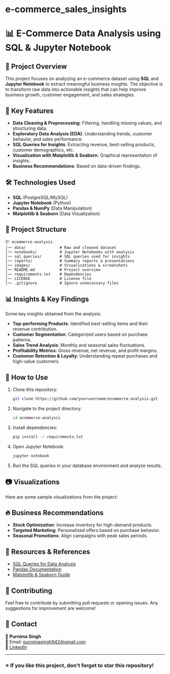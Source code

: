 # e-commerce_sales_insights 
# 📊 E-Commerce Data Analysis using SQL & Jupyter Notebook

## 📝 Project Overview

This project focuses on analyzing an e-commerce dataset using **SQL** and **Jupyter Notebook** to extract meaningful business insights. The objective is to transform raw data into actionable insights that can help improve business growth, customer engagement, and sales strategies.

## 📌 Key Features

- **Data Cleaning & Preprocessing**: Filtering, handling missing values, and structuring data.
- **Exploratory Data Analysis (EDA)**: Understanding trends, customer behavior, and sales performance.
- **SQL Queries for Insights**: Extracting revenue, best-selling products, customer demographics, etc.
- **Visualization with Matplotlib & Seaborn**: Graphical representation of insights.
- **Business Recommendations**: Based on data-driven findings.

## 🛠️ Technologies Used

- **SQL** (PostgreSQL/MySQL)
- **Jupyter Notebook** (Python)
- **Pandas & NumPy** (Data Manipulation)
- **Matplotlib & Seaborn** (Data Visualization)

## 📂 Project Structure

```
📦 ecommerce-analysis
│── data/               # Raw and cleaned dataset
│── notebooks/          # Jupyter Notebooks with analysis
│── sql_queries/        # SQL queries used for insights
│── reports/            # Summary reports & presentations
│── images/             # Visualizations & screenshots
│── README.md           # Project overview
│── requirements.txt    # Dependencies
│── LICENSE             # License file
│── .gitignore          # Ignore unnecessary files
```

## 📊 Insights & Key Findings

Some key insights obtained from the analysis:

- **Top-performing Products**: Identified best-selling items and their revenue contribution.
- **Customer Segmentation**: Categorized users based on purchase patterns.
- **Sales Trend Analysis**: Monthly and seasonal sales fluctuations.
- **Profitability Metrics**: Gross revenue, net revenue, and profit margins.
- **Customer Retention & Loyalty**: Understanding repeat purchases and high-value customers.

## 🚀 How to Use

1. Clone this repository:
   ```bash
   git clone https://github.com/yourusername/ecommerce-analysis.git
   ```
2. Navigate to the project directory:
   ```bash
   cd ecommerce-analysis
   ```
3. Install dependencies:
   ```bash
   pip install -r requirements.txt
   ```
4. Open Jupyter Notebook:
   ```bash
   jupyter notebook
   ```
5. Run the SQL queries in your database environment and analyze results.

## 📷 Visualizations

Here are some sample visualizations from the project:



## 🔥 Business Recommendations

- **Stock Optimization**: Increase inventory for high-demand products.
- **Targeted Marketing**: Personalized offers based on purchase behavior.
- **Seasonal Promotions**: Align campaigns with peak sales periods.

## 🔗 Resources & References

- [SQL Queries for Data Analysis](https://www.sqlzoo.net/)
- [Pandas Documentation](https://pandas.pydata.org/)
- [Matplotlib & Seaborn Guide](https://seaborn.pydata.org/)

## 🙌 Contributing

Feel free to contribute by submitting pull requests or opening issues. Any suggestions for improvement are welcome!

## 📩 Contact

👤 **Purnima Singh**\
📧 Email: [purnimasingh942@gmail.com](mailto\:purnimasingh942@gmail.com)\
🔗 [LinkedIn](https://www.linkedin.com/in/purnima-singh/)

---

### ⭐ If you like this project, don't forget to star this repository! 


